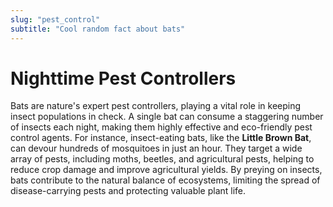 ```yaml
---
slug: "pest_control"
subtitle: "Cool random fact about bats"
---
```


# Nighttime Pest Controllers

Bats are nature's expert pest controllers,
playing a vital role in keeping insect populations in check.
A single bat can consume a staggering number of insects each night,
making them highly effective and eco-friendly pest control agents.
For instance, insect-eating bats, like the **Little Brown Bat**,
can devour hundreds of mosquitoes in just an hour.
They target a wide array of pests, including moths, beetles, and agricultural pests,
helping to reduce crop damage and improve agricultural yields.
By preying on insects, bats contribute to the natural balance of ecosystems,
limiting the spread of disease-carrying pests and protecting valuable plant life.
